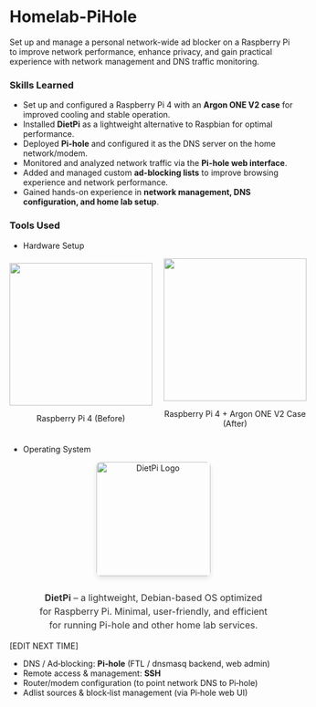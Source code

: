 # Homelab-PiHole
Set up and manage a personal network-wide ad blocker on a Raspberry Pi to improve network performance, enhance privacy, and gain practical experience with network management and DNS traffic monitoring.

### Skills Learned
- Set up and configured a Raspberry Pi 4 with an **Argon ONE V2 case** for improved cooling and stable operation.  
- Installed **DietPi** as a lightweight alternative to Raspbian for optimal performance.  
- Deployed **Pi-hole** and configured it as the DNS server on the home network/modem.  
- Monitored and analyzed network traffic via the **Pi-hole web interface**.  
- Added and managed custom **ad-blocking lists** to improve browsing experience and network performance.  
- Gained hands-on experience in **network management, DNS configuration, and home lab setup**.

### Tools Used
- Hardware Setup
<div style="display: flex; gap: 20px; align-items: center;">
  <div style="text-align: center;">
    <img src="https://github.com/user-attachments/assets/31fb70c7-1a41-4860-b8db-dcc586634c84" width="250" />
    <p>Raspberry Pi 4 (Before)</p>
  </div>
  <div style="text-align: center;">
    <img src="https://github.com/user-attachments/assets/c2124c09-9c02-48eb-8525-ab09166e7477" width="250" />
    <p>Raspberry Pi 4 + Argon ONE V2 Case (After)</p>
  </div>
</div>


- Operating System

<div style="text-align: center; max-width: 400px; margin: auto;">
  <img src="https://github.com/user-attachments/assets/63c5df38-34c9-4e1e-a075-03ba670088e1" alt="DietPi Logo" style="width:200px; height:auto; margin-bottom: 10px; border-radius: 8px; box-shadow: 0 4px 8px rgba(0,0,0,0.1);" />
  <p style="font-size: 16px; line-height: 1.5; color: #333;">
    <strong>DietPi</strong> – a lightweight, Debian-based OS optimized for Raspberry Pi. Minimal, user-friendly, and efficient for running Pi-hole and other home lab services.
  </p>
</div>

[EDIT NEXT TIME]
- DNS / Ad‑blocking: **Pi‑hole** (FTL / dnsmasq backend, web admin)
- Remote access & management: **SSH** 
- Router/modem configuration (to point network DNS to Pi‑hole)  
- Adlist sources & block‑list management (via Pi‑hole web UI)
